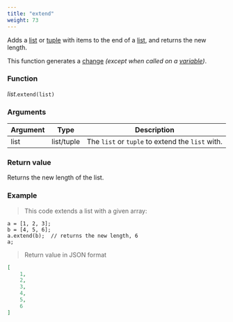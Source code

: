 ```yaml
---
title: "extend"
weight: 73
---
```


Adds a [list](..) or [tuple](../../tuple) with items to the end of a [list](..), and returns the new length.

This function generates a [change](../../../overview/changes) *(except when called on a [variable](../../../overview/variable))*.

### Function

*list*.`extend(list)`

### Arguments

Argument | Type | Description
-------- | ---- | -----------
list | list/tuple | The `list` or `tuple` to extend the `list` with.

### Return value

Returns the new length of the list.

### Example

> This code extends a list with a given array:

```thingsdb,json_response
a = [1, 2, 3];
b = [4, 5, 6];
a.extend(b);  // returns the new length, 6
a;
```

> Return value in JSON format

```json
[
    1,
    2,
    3,
    4,
    5,
    6
]
```
